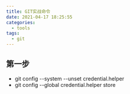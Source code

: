 ```yaml
---
title: GIT实战命令
date: 2021-04-17 18:25:55
categories:
  - tools
tags:
  - git
---
```


## 第一步

- git config --system --unset credential.helper
- git config --global credential.helper store
